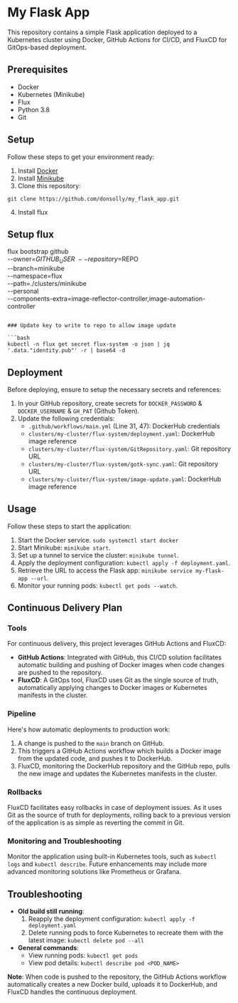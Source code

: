 # My Flask App

This repository contains a simple Flask application deployed to a Kubernetes cluster using Docker, GitHub Actions for CI/CD, and FluxCD for GitOps-based deployment.

## Prerequisites

- Docker
- Kubernetes (Minikube)
- Flux
- Python 3.8
- Git

## Setup

Follow these steps to get your environment ready:

1. Install [Docker](https://docs.docker.com/get-docker/)
2. Install [Minikube](https://minikube.sigs.k8s.io/docs/start/) 
3. Clone this repository: 
```
git clone https://github.com/donsolly/my_flask_app.git
```
4. Install flux 


## Setup flux

flux bootstrap github \
  --owner=$GITHUB_USER \
  --repository=$REPO \
  --branch=minikube \
  --namespace=flux \
  --path=./clusters/minikube \
  --personal \
  --components-extra=image-reflector-controller,image-automation-controller
```

### Update key to write to repo to allow image update

```bash
kubectl -n flux get secret flux-system -o json | jq '.data."identity.pub"' -r | base64 -d
```

## Deployment

Before deploying, ensure to setup the necessary secrets and references:

1. In your GitHub repository, create secrets for `DOCKER_PASSWORD` & `DOCKER_USERNAME` & `GH_PAT` (Github Token).
2. Update the following credentials:
    - `.github/workflows/main.yml` (Line 31, 47): DockerHub credentials
    - `clusters/my-cluster/flux-system/deployment.yaml`: DockerHub image reference
    - `clusters/my-cluster/flux-system/GitRepository.yaml`: Git repository URL
    - `clusters/my-cluster/flux-system/gotk-sync.yaml`: Git repository URL
    - `clusters/my-cluster/flux-system/image-update.yaml`: DockerHub image reference

## Usage

Follow these steps to start the application:

1. Start the Docker service. `sudo systemctl start docker`
2. Start Minikube: `minikube start`.
3. Set up a tunnel to service the cluster: `minikube tunnel`.
4. Apply the deployment configuration: `kubectl apply -f deployment.yaml`.
5. Retrieve the URL to access the Flask app: `minikube service my-flask-app --url`.
6. Monitor your running pods: `kubectl get pods --watch`.


## Continuous Delivery Plan

### Tools

For continuous delivery, this project leverages GitHub Actions and FluxCD:

- **GitHub Actions**: Integrated with GitHub, this CI/CD solution facilitates automatic building and pushing of Docker images when code changes are pushed to the repository.
- **FluxCD**: A GitOps tool, FluxCD uses Git as the single source of truth, automatically applying changes to Docker images or Kubernetes manifests in the cluster.

### Pipeline

Here's how automatic deployments to production work:

1. A change is pushed to the `main` branch on GitHub.
2. This triggers a GitHub Actions workflow which builds a Docker image from the updated code, and pushes it to DockerHub.
3. FluxCD, monitoring the DockerHub repository and the GitHub repo, pulls the new image and updates the Kubernetes manifests in the cluster.

### Rollbacks

FluxCD facilitates easy rollbacks in case of deployment issues. As it uses Git as the source of truth for deployments, rolling back to a previous version of the application is as simple as reverting the commit in Git.

### Monitoring and Troubleshooting

Monitor the application using built-in Kubernetes tools, such as `kubectl logs` and `kubectl describe`. Future enhancements may include more advanced monitoring solutions like Prometheus or Grafana.

## Troubleshooting

- **Old build still running**:
    1. Reapply the deployment configuration: `kubectl apply -f deployment.yaml `
    2. Delete running pods to force Kubernetes to recreate them with the latest image: `kubectl delete pod --all`   
- **General commands**:
    - View running pods: `kubectl get pods`
    - View pod details: `kubectl describe pod <POD_NAME>`

**Note**: When code is pushed to the repository, the GitHub Actions workflow automatically creates a new Docker build, uploads it to DockerHub, and FluxCD handles the continuous deployment.